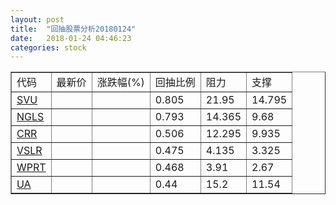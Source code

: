 ```yaml
---
layout: post
title:  "回抽股票分析20180124"
date:   2018-01-24 04:46:23
categories: stock
---
```

<script type="text/javascript">
var stockList = []
stockList.push('gb_svu');
stockList.push('gb_ngls');
stockList.push('gb_crr');
stockList.push('gb_vslr');
stockList.push('gb_wprt');
stockList.push('gb_ua');
</script>
<table border="1">
 <tr>
 <td>代码</td>
 <td>最新价</td>
 <td>涨跌幅(%)</td>
 <td>回抽比例</td>
 <td>阻力</td>
 <td>支撑</td>
</tr>
  <tr id="svu">
  <td><a href="http://stock.finance.sina.com.cn/usstock/quotes/SVU.html" target="_blank">SVU</a></td><td></td><td></td><td>0.805</td><td>21.95</td><td>14.795</td></tr>
  <tr id="ngls">
  <td><a href="http://stock.finance.sina.com.cn/usstock/quotes/NGLS.html" target="_blank">NGLS</a></td><td></td><td></td><td>0.793</td><td>14.365</td><td>9.68</td></tr>
  <tr id="crr">
  <td><a href="http://stock.finance.sina.com.cn/usstock/quotes/CRR.html" target="_blank">CRR</a></td><td></td><td></td><td>0.506</td><td>12.295</td><td>9.935</td></tr>
  <tr id="vslr">
  <td><a href="http://stock.finance.sina.com.cn/usstock/quotes/VSLR.html" target="_blank">VSLR</a></td><td></td><td></td><td>0.475</td><td>4.135</td><td>3.325</td></tr>
  <tr id="wprt">
  <td><a href="http://stock.finance.sina.com.cn/usstock/quotes/WPRT.html" target="_blank">WPRT</a></td><td></td><td></td><td>0.468</td><td>3.91</td><td>2.67</td></tr>
  <tr id="ua">
  <td><a href="http://stock.finance.sina.com.cn/usstock/quotes/UA.html" target="_blank">UA</a></td><td></td><td></td><td>0.44</td><td>15.2</td><td>11.54</td></tr>
</table>
